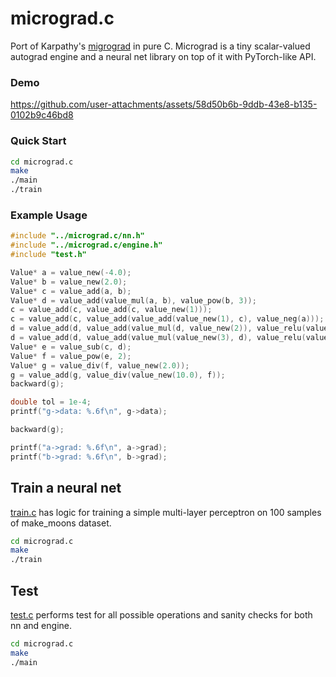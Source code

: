 # micrograd.c
Port of Karpathy's <a href="https://github.com/karpathy/micrograd">migrograd</a> in pure C. Micrograd is a tiny scalar-valued autograd engine and a neural net library on top of it with PyTorch-like API.

### Demo

https://github.com/user-attachments/assets/58d50b6b-9ddb-43e8-b135-0102b9c46bd8

### Quick Start

```bash
cd micrograd.c
make
./main
./train
```

### Example Usage

```c
#include "../micrograd.c/nn.h"
#include "../micrograd.c/engine.h"
#include "test.h"

Value* a = value_new(-4.0);
Value* b = value_new(2.0);
Value* c = value_add(a, b);
Value* d = value_add(value_mul(a, b), value_pow(b, 3));
c = value_add(c, value_add(c, value_new(1)));
c = value_add(c, value_add(value_add(value_new(1), c), value_neg(a)));
d = value_add(d, value_add(value_mul(d, value_new(2)), value_relu(value_add(b, a))));
d = value_add(d, value_add(value_mul(value_new(3), d), value_relu(value_sub(b, a))));
Value* e = value_sub(c, d);
Value* f = value_pow(e, 2);
Value* g = value_div(f, value_new(2.0));
g = value_add(g, value_div(value_new(10.0), f));
backward(g);

double tol = 1e-4; 
printf("g->data: %.6f\n", g->data);

backward(g);

printf("a->grad: %.6f\n", a->grad);
printf("b->grad: %.6f\n", b->grad);
```

## Train a neural net
[train.c](https://github.com/Jaykef/micrograd.c/blob/main/train.c) has logic for training a simple multi-layer perceptron on 100 samples of make_moons dataset.

```bash
cd micrograd.c
make
./train
```

## Test
[test.c](https://github.com/Jaykef/micrograd.c/blob/main/test/test.c) performs test for all possible operations and sanity checks for both nn and engine.

```bash
cd micrograd.c
make
./main
```
